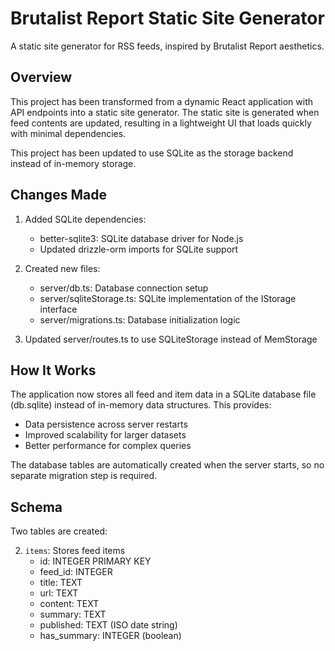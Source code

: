 # Brutalist Report Static Site Generator

A static site generator for RSS feeds, inspired by Brutalist Report aesthetics.

## Overview

This project has been transformed from a dynamic React application with API endpoints into a static site generator. The static site is generated when feed contents are updated, resulting in a lightweight UI that loads quickly with minimal dependencies.

This project has been updated to use SQLite as the storage backend instead of in-memory storage.

## Changes Made

1. Added SQLite dependencies:
   - better-sqlite3: SQLite database driver for Node.js
   - Updated drizzle-orm imports for SQLite support

2. Created new files:
   - server/db.ts: Database connection setup
   - server/sqliteStorage.ts: SQLite implementation of the IStorage interface
   - server/migrations.ts: Database initialization logic

3. Updated server/routes.ts to use SQLiteStorage instead of MemStorage

## How It Works

The application now stores all feed and item data in a SQLite database file (db.sqlite) instead of in-memory data structures. This provides:

- Data persistence across server restarts
- Improved scalability for larger datasets
- Better performance for complex queries

The database tables are automatically created when the server starts, so no separate migration step is required.

## Schema

Two tables are created:

2. `items`: Stores feed items
   - id: INTEGER PRIMARY KEY
   - feed_id: INTEGER
   - title: TEXT
   - url: TEXT
   - content: TEXT
   - summary: TEXT
   - published: TEXT (ISO date string)
   - has_summary: INTEGER (boolean)